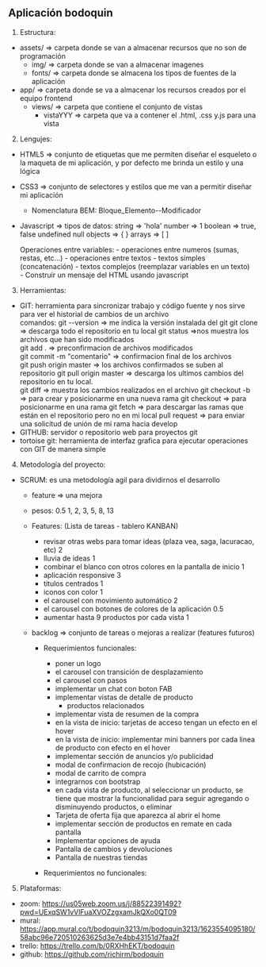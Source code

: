 Aplicación bodoquin
-------------------

1. Estructura:
  - assets/ => carpeta donde se van a almacenar recursos que no son de programación
    - img/ => carpeta donde se van a almacenar imagenes
    - fonts/ => carpeta donde se almacena los tipos de fuentes de la aplicación
  - app/ => carpeta donde se va a almacenar los recursos creados por el equipo frontend
    - views/ => carpeta que contiene el conjunto de vistas
      - vistaYYY => carpeta que va a contener el .html, .css y.js para una vista
    
    
2. Lengujes:
  - HTML5 => conjunto de etiquetas que me permiten diseñar el esqueleto o la maqueta de mi aplicación, y por defecto me brinda un estilo y una lógica
  - CSS3 => conjunto de selectores y estilos que me van a permitir diseñar mi aplicación 
    - Nomenclatura BEM: Bloque_Elemento--Modificador
  - Javascript => 
      tipos de datos:
        string => 'hola'
        number => 1
        boolean => true, false
        undefined
        null
        objects => { }
        arrays => [ ]
        
      Operaciones entre variables:
        - operaciones entre numeros (sumas, restas, etc...)
        - operaciones entre textos
          - textos simples (concatenación)
          - textos complejos (reemplazar variables en un texto)  
          - Construir un mensaje del HTML usando javascript        
        
3. Herramientas:
  - GIT: herramienta para sincronizar trabajo y código fuente y nos sirve para ver el historial de cambios de un archivo  
      comandos:
        git --version => me indica la versión instalada del git
        git clone <url>  => descarga todo el repositorio en tu local
        git status =>nos muestra los archivos que han sido modificados        
        git add .      => preconfirmacion de archivos modificados  
        git commit -m "comentario"   => confirmacion final de los archivos     
        git push origin master       => los archivos confirmados se suben al repositorio 
        git pull origin master     => descarga los ultimos cambios del repositorio en tu local.   
        git diff <nombre-archivo> => muestra los cambios realizados en el archivo
        git checkout -b <nombre-rama> => para crear y posicionarme en una nueva rama
        git checkout <nombre-rama> => para posicionarme en una rama
        git fetch => para descargar las ramas que están en el repositorio pero no en mi local
        pull request => para enviar una solicitud de unión de mi rama hacia develop
  - GITHUB: servidor o repositorio web para proyectos git
  - tortoise git: herramienta de interfaz grafica para ejecutar operaciones con GIT de manera simple
  
4. Metodología del proyecto:
  - SCRUM: es una metodología agil para dividirnos el desarrollo
    - feature => una mejora 
    - pesos: 0.5 1, 2, 3, 5, 8, 13
    - Features: (Lista de tareas - tablero KANBAN) 
      - revisar otras webs para tomar ideas (plaza vea, saga, lacuracao, etc) 2
      - lluvia de ideas 1
      - combinar el blanco con otros colores en la pantalla de inicio 1
      - aplicación responsive 3
      - titulos centrados 1
      - iconos con color 1
      - el carousel con movimiento automático 2
      - el carousel con botones de colores de la aplicación 0.5
      - aumentar hasta 9 productos por cada vista 1
      
    - backlog => conjunto de tareas o mejoras a realizar (features futuros)      
      - Requerimientos funcionales:
        - poner un logo
        - el carousel con transición de desplazamiento
        - el carousel con pasos
        - implementar un chat con boton FAB
        - implementar vistas de detalle de producto
          - productos relacionados
        - implementar vista de resumen de la compra
        - en la vista de inicio: tarjetas de acceso tengan un efecto en el hover
        - en la vista de inicio: implementar mini banners por cada linea de producto con efecto en el hover
        - implementar sección de anuncios y/o publicidad
        - modal de confirmacion de recojo (hubicación)
        - modal de carrito de compra
        - integrarnos con bootstrap
        - en cada vista de producto, al seleccionar un producto, se tiene que mostrar la 
          funcionalidad para seguir agregando o  disminuyendo productos, o eliminar
        - Tarjeta de oferta fija que aparezca al abrir el home 
        - implementar sección de productos en remate en cada pantalla  
        - Implementar opciones de ayuda
        - Pantalla de cambios y devoluciones
        - Pantalla de nuestras tiendas
        
      
      - Requerimientos no funcionales:       
      
5. Plataformas:
  - zoom: https://us05web.zoom.us/j/88522391492?pwd=UExqSW1vVlFuaXVOZzgxamJkQXo0QT09
  - mural: https://app.mural.co/t/bodoquin3213/m/bodoquin3213/1623554095180/58abc96e720510263625d3e7e4bb43151d7faa2f
  - trello: https://trello.com/b/0RXHhEKT/bodoquin
  - github: https://github.com/richirm/bodoquin
    
    

  
        
        
        
   
  